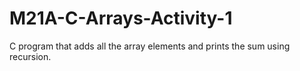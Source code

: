 # M21A-C-Arrays-Activity-1
C program that adds all the array elements and prints the sum using recursion.
